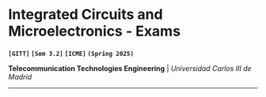 # Integrated Circuits and Microelectronics - Exams
**`[GITT]` `[Sem 3.2]` `[ICME]` `(Spring 2025)`**

**Telecommunication Technologies Engineering** | *Universidad Carlos III de Madrid*

---
